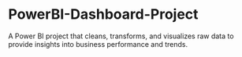 # PowerBI-Dashboard-Project
A Power BI project that cleans, transforms, and visualizes raw data to provide insights into business performance and trends.
